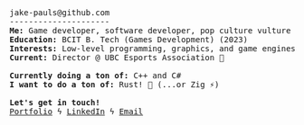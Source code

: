 <pre>
jake-pauls@github.com
---------------------
<b>Me:</b> Game developer, software developer, pop culture vulture
<b>Education:</b> BCIT B. Tech (Games Development) (2023)
<b>Interests:</b> Low-level programming, graphics, and game engines!
<b>Current:</b> Director @ UBC Esports Association 🚀

<b>Currently doing a ton of:</b> C++ and C#
<b>I want to do a ton of:</b> Rust! 🦀 (...or Zig ⚡)

<b>Let's get in touch!</b>
<a href="https://jakepauls.dev">Portfolio</a> ϟ <a href="https://linkedin.com/in/jake-pauls/">LinkedIn</a> ϟ <a href="mailto:jakepauls99@gmail.com">Email</a>
</pre>
